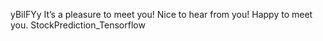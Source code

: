 yBilFYy
It’s a pleasure to meet you!
Nice to hear from you!
Happy to meet you.
StockPrediction_Tensorflow
